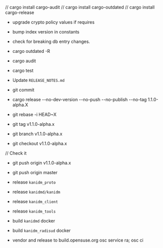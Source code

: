 
// cargo install cargo-audit
// cargo install cargo-outdated
// cargo install cargo-release

* upgrade crypto policy values if requires
* bump index version in constants
* check for breaking db entry changes.

* cargo outdated -R
* cargo audit

* cargo test

* Update `RELEASE_NOTES.md`
* git commit

* cargo release --no-dev-version --no-push --no-publish --no-tag  1.1.0-alpha.X
* git rebase -i HEAD~X
* git tag v1.1.0-alpha.x
* git branch v1.1.0-alpha.x
* git checkout v1.1.0-alpha.x

// Check it

* git push origin v1.1.0-alpha.x
* git push origin master

* release `kanidm_proto`
* release `kanidmd/kanidm`
* release `kanidm_client`
* release `kanidm_tools`

* build `kanidmd` docker
* build `kanidm_radisud` docker

* vendor and release to build.opensuse.org
    osc service ra; osc ci


